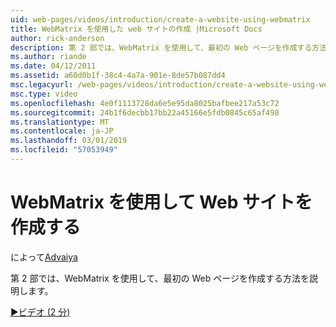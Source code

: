 ```yaml
---
uid: web-pages/videos/introduction/create-a-website-using-webmatrix
title: WebMatrix を使用した web サイトの作成 |Microsoft Docs
author: rick-anderson
description: 第 2 部では、WebMatrix を使用して、最初の Web ページを作成する方法を説明します。
ms.author: riande
ms.date: 04/12/2011
ms.assetid: a60d0b1f-38c4-4a7a-901e-8de57b087dd4
msc.legacyurl: /web-pages/videos/introduction/create-a-website-using-webmatrix
msc.type: video
ms.openlocfilehash: 4e0f1113728da6e5e95da8025bafbee217a53c72
ms.sourcegitcommit: 24b1f6decbb17bb22a45166e5fdb0845c65af498
ms.translationtype: MT
ms.contentlocale: ja-JP
ms.lasthandoff: 03/01/2019
ms.locfileid: "57053949"
---
```

<a name="create-a-website-using-webmatrix"></a>WebMatrix を使用して Web サイトを作成する
====================
によって[Advaiya](https://twitter.com/Advaiyasolns)

第 2 部では、WebMatrix を使用して、最初の Web ページを作成する方法を説明します。

[&#9654;ビデオ (2 分)](https://channel9.msdn.com/Blogs/ASP-NET-Site-Videos/create-a-website-using-webmatrix)

